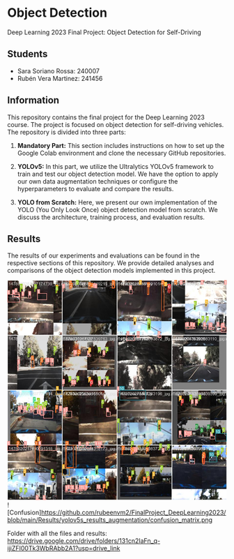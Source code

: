 # Object Detection

Deep Learning 2023 Final Project: Object Detection for Self-Driving

## Students

- Sara Soriano Rossa: 240007
- Rubén Vera Martinez: 241456

## Information

This repository contains the final project for the Deep Learning 2023 course. The project is focused on object detection for self-driving vehicles. The repository is divided into three parts:

1. **Mandatory Part:** This section includes instructions on how to set up the Google Colab environment and clone the necessary GitHub repositories.

2. **YOLOv5:** In this part, we utilize the Ultralytics YOLOv5 framework to train and test our object detection model. We have the option to apply our own data augmentation techniques or configure the hyperparameters to evaluate and compare the results.

3. **YOLO from Scratch:** Here, we present our own implementation of the YOLO (You Only Look Once) object detection model from scratch. We discuss the architecture, training process, and evaluation results.

## Results

The results of our experiments and evaluations can be found in the respective sections of this repository. We provide detailed analyses and comparisons of the object detection models implemented in this project.

![Images](https://github.com/rubeenvm2/FinalProject_DeepLearning2023/blob/main/Results/yolov5s_results_augmentation/train_batch0.jpg)
![Confusion]https://github.com/rubeenvm2/FinalProject_DeepLearning2023/blob/main/Results/yolov5s_results_augmentation/confusion_matrix.png

Folder with all the files and results:
https://drive.google.com/drive/folders/131cn2IaFn_q-ijiZFI00Tk3WbRAbb2A1?usp=drive_link

